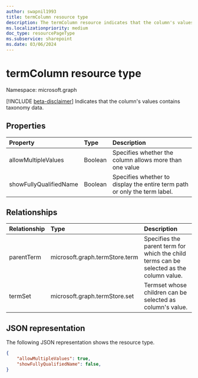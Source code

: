 ```yaml
---
author: swapnil1993
title: termColumn resource type
description: The termColumn resource indicates that the column's values contains taxonomy data.
ms.localizationpriority: medium
doc_type: resourcePageType
ms.subservice: sharepoint
ms.date: 03/06/2024
---
```


# termColumn resource type

Namespace: microsoft.graph

[!INCLUDE [beta-disclaimer](../../includes/beta-disclaimer.md)]
Indicates that the column's values contains taxonomy data.

## Properties

| Property               | Type                           | Description                                                               |
| :--------------------- | :----------------------------- | :------------------------------------------------------------------------ |
| allowMultipleValues    | Boolean                        | Specifies whether the column allows more than one value               |
| showFullyQualifiedName | Boolean                        | Specifies whether to display the entire term path or only the term label. |

## Relationships

| Relationship   | Type                      | Description
|:----------------|:--------------------------|:-------------------------------
| parentTerm     | microsoft.graph.termStore.term | Specifies the parent term for which the child terms can be selected as the column value.
| termSet      | microsoft.graph.termStore.set | Termset whose children can be selected as column's value.

## JSON representation

The following JSON representation shows the resource type.

<!-- { "blockType": "resource", "@odata.type": "microsoft.graph.termColumn" } -->

```json
{
    "allowMultipleValues": true,
    "showFullyQualifiedName": false,
}
```
